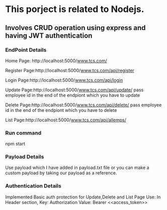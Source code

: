 # This porject is related to Nodejs. 
## Involves CRUD operation using express and having JWT authentication
### EndPoint Details
Home Page: http://localhost:5000/www.tcs.com/

Register Page:http://localhost:5000/www.tcs.com/api/register

Login Page:http://localhost:5000/www.tcs.com/api/login

Update Page:http://localhost:5000/www.tcs.com/api/update/  pass employee id in the end of the endpiont which you have to update

Delete Page:http://localhost:5000/www.tcs.com/api/delete/ pass employee id in the end of the endpiont which you have to delete

List Page:http://localhost:5000/www.tcs.com/api/allemps/ 

### Run command
npm start

### Payload Details
Use payload which I have added in payload.txt file or you can make a custom payload by taking our payload as a reference.

### Authentication Details
Implemented Basic auth protection for Update,Delete and List Page
Use: In Header section,
Key: Authorization 
Value: Bearer <<access_token>>
